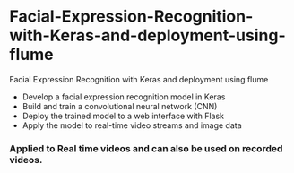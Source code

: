 # Facial-Expression-Recognition-with-Keras-and-deployment-using-flume
Facial Expression Recognition with Keras and deployment using flume
- Develop a facial expression recognition model in Keras
- Build and train a convolutional neural network (CNN)
- Deploy the trained model to a web interface with Flask
- Apply the model to real-time video streams and image data

### Applied to Real time videos and can also be used on recorded videos.
